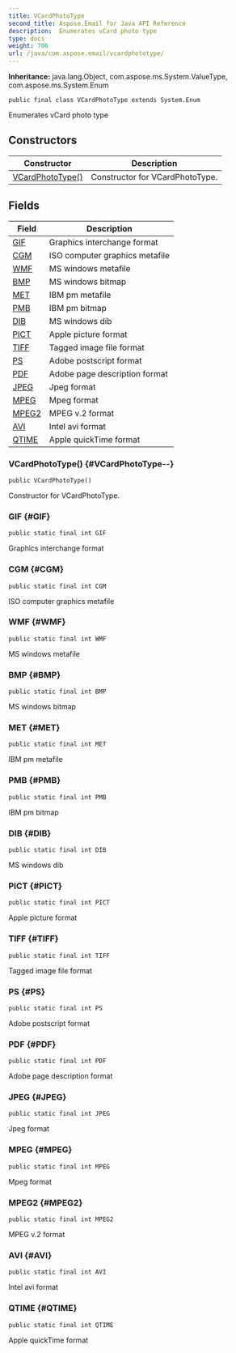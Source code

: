 ```yaml
---
title: VCardPhotoType
second_title: Aspose.Email for Java API Reference
description:  Enumerates vCard photo type
type: docs
weight: 706
url: /java/com.aspose.email/vcardphototype/
---
```

**Inheritance:**
java.lang.Object, com.aspose.ms.System.ValueType, com.aspose.ms.System.Enum
```
public final class VCardPhotoType extends System.Enum
```

Enumerates vCard photo type
## Constructors

| Constructor | Description |
| --- | --- |
| [VCardPhotoType()](#VCardPhotoType--) | Constructor for VCardPhotoType. |
## Fields

| Field | Description |
| --- | --- |
| [GIF](#GIF) | Graphics interchange format |
| [CGM](#CGM) | ISO computer graphics metafile |
| [WMF](#WMF) | MS windows metafile |
| [BMP](#BMP) | MS windows bitmap |
| [MET](#MET) | IBM pm metafile |
| [PMB](#PMB) | IBM pm bitmap |
| [DIB](#DIB) | MS windows dib |
| [PICT](#PICT) | Apple picture format |
| [TIFF](#TIFF) | Tagged image file format |
| [PS](#PS) | Adobe postscript format |
| [PDF](#PDF) | Adobe page description format |
| [JPEG](#JPEG) | Jpeg format |
| [MPEG](#MPEG) | Mpeg format |
| [MPEG2](#MPEG2) | MPEG v.2 format |
| [AVI](#AVI) | Intel avi format |
| [QTIME](#QTIME) | Apple quickTime format |
### VCardPhotoType() {#VCardPhotoType--}
```
public VCardPhotoType()
```


Constructor for VCardPhotoType.

### GIF {#GIF}
```
public static final int GIF
```


Graphics interchange format

### CGM {#CGM}
```
public static final int CGM
```


ISO computer graphics metafile

### WMF {#WMF}
```
public static final int WMF
```


MS windows metafile

### BMP {#BMP}
```
public static final int BMP
```


MS windows bitmap

### MET {#MET}
```
public static final int MET
```


IBM pm metafile

### PMB {#PMB}
```
public static final int PMB
```


IBM pm bitmap

### DIB {#DIB}
```
public static final int DIB
```


MS windows dib

### PICT {#PICT}
```
public static final int PICT
```


Apple picture format

### TIFF {#TIFF}
```
public static final int TIFF
```


Tagged image file format

### PS {#PS}
```
public static final int PS
```


Adobe postscript format

### PDF {#PDF}
```
public static final int PDF
```


Adobe page description format

### JPEG {#JPEG}
```
public static final int JPEG
```


Jpeg format

### MPEG {#MPEG}
```
public static final int MPEG
```


Mpeg format

### MPEG2 {#MPEG2}
```
public static final int MPEG2
```


MPEG v.2 format

### AVI {#AVI}
```
public static final int AVI
```


Intel avi format

### QTIME {#QTIME}
```
public static final int QTIME
```


Apple quickTime format

